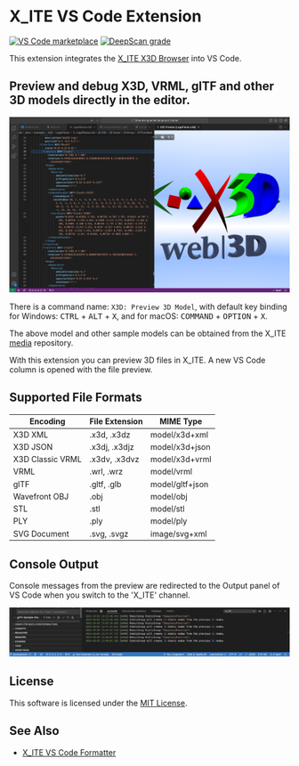 # X_ITE VS Code Extension

[![VS Code marketplace](https://img.shields.io/static/v1?label=VS%20Code%20Marketplace&message=x-ite-vscode&color=blue)](https://marketplace.visualstudio.com/items?itemName=create3000.x-ite-vscode)
[![DeepScan grade](https://deepscan.io/api/teams/23540/projects/28575/branches/920521/badge/grade.svg)](https://deepscan.io/dashboard#view=project&tid=23540&pid=28575&bid=920521)

This extension integrates the [X_ITE X3D Browser](https://create3000.github.io/x_ite/) into VS Code.

## Preview and debug X3D, VRML, glTF and other 3D models directly in the editor.

![X3D Logo Pieces](images/logo-pieces.png)

There is a command name: `X3D: Preview 3D Model`, with default key binding for Windows: <kbd>CTRL</kbd> + <kbd>ALT</kbd> + <kbd>X</kbd>, and for macOS: <kbd>COMMAND</kbd> + <kbd>OPTION</kbd> + <kbd>X</kbd>.

The above model and other sample models can be obtained from the X_ITE [media](https://github.com/create3000/media/tree/main/docs/examples) repository.

With this extension you can preview 3D files in X_ITE. A new VS Code column is opened with the file preview.

## Supported File Formats

| Encoding         | File Extension | MIME Type       |
|------------------|----------------|-----------------|
| X3D XML          | .x3d, .x3dz    | model/x3d+xml   |
| X3D JSON         | .x3dj, .x3djz  | model/x3d+json  |
| X3D Classic VRML | .x3dv, .x3dvz  | model/x3d+vrml  |
| VRML             | .wrl, .wrz     | model/vrml      |
| glTF             | .gltf, .glb    | model/gltf+json |
| Wavefront OBJ    | .obj           | model/obj       |
| STL              | .stl           | model/stl       |
| PLY              | .ply           | model/ply       |
| SVG Document     | .svg, .svgz    | image/svg+xml   |

## Console Output

Console messages from the preview are redirected to the Output panel of VS Code when you switch to the 'X_ITE' channel.

![Output](images/output.png)

## License

This software is licensed under the [MIT License](LICENSE.md).

## See Also

* [X_ITE VS Code Formatter](https://marketplace.visualstudio.com/items?itemName=create3000.x-ite-vscode-formatter)
